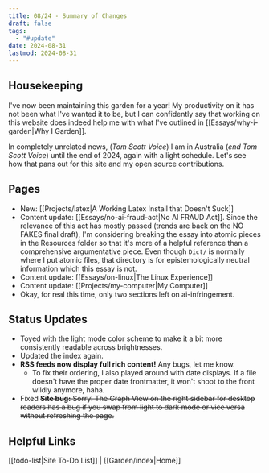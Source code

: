 ```yaml
---
title: 08/24 - Summary of Changes
draft: false
tags:
  - "#update"
date: 2024-08-31
lastmod: 2024-08-31
---
```

## Housekeeping
I've now been maintaining this garden for a year! My productivity on it has not been what I've wanted it to be, but I can confidently say that working on this website does indeed help me with what I've outlined in [[Essays/why-i-garden|Why I Garden]].

In completely unrelated news, (*Tom Scott Voice*) I am in Australia (*end Tom Scott Voice*) until the end of 2024, again with a light schedule. Let's see how that pans out for this site and my open source contributions.
## Pages
- New: [[Projects/latex|A Working Latex Install that Doesn't Suck]]
- Content update: [[Essays/no-ai-fraud-act|No AI FRAUD Act]]. Since the relevance of this act has mostly passed (trends are back on the NO FAKES final draft), I'm considering breaking the essay into atomic pieces in the Resources folder so that it's more of a helpful reference than a comprehensive argumentative piece. Even though `Dict/` is normally where I put atomic files, that directory is for epistemologically neutral information which this essay is not.
- Content update: [[Essays/on-linux|The Linux Experience]]
- Content update: [[Projects/my-computer|My Computer]]
- Okay, for real this time, only two sections left on ai-infringement.
## Status Updates
- Toyed with the light mode color scheme to make it a bit more consistently readable across brightnesses.
- Updated the index again.
- **RSS feeds now display full rich content!** Any bugs, let me know.
	- To fix their ordering, I also played around with date displays. If a file doesn't have the proper date frontmatter, it won't shoot to the front wildly anymore, haha.
- Fixed ~~**Site bug:** Sorry! The Graph View on the right sidebar for desktop readers has a bug if you swap from light to dark mode or vice versa without refreshing the page.~~
## Helpful Links
[[todo-list|Site To-Do List]] | [[Garden/index|Home]]
